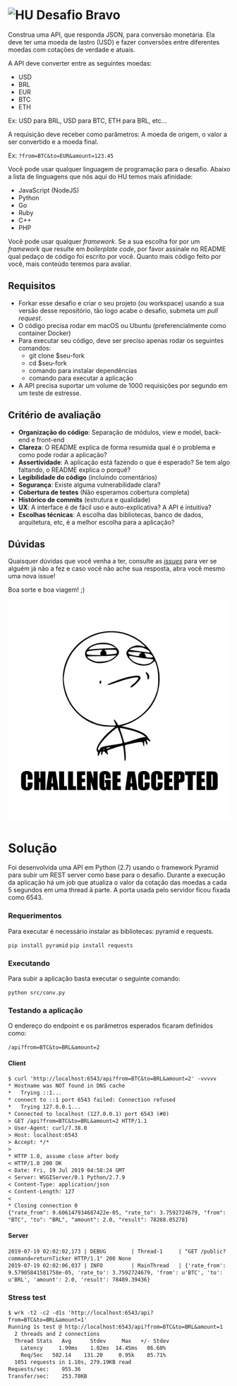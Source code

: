 # <img src="https://avatars1.githubusercontent.com/u/7063040?v=4&s=200.jpg" alt="HU" width="24" /> Desafio Bravo

Construa uma API, que responda JSON, para conversão monetária. Ela deve ter uma moeda de lastro (USD) e fazer conversões entre diferentes moedas com cotações de verdade e atuais.

A API deve converter entre as seguintes moedas:
- USD
- BRL
- EUR
- BTC
- ETH


Ex: USD para BRL, USD para BTC, ETH para BRL, etc...

A requisição deve receber como parâmetros: A moeda de origem, o valor a ser convertido e a moeda final.

Ex: `?from=BTC&to=EUR&amount=123.45`

Você pode usar qualquer linguagem de programação para o desafio. Abaixo a lista de linguagens que nós aqui do HU temos mais afinidade:
- JavaScript (NodeJS)
- Python
- Go
- Ruby
- C++
- PHP

Você pode usar qualquer _framework_. Se a sua escolha for por um _framework_ que resulte em _boilerplate code_, por favor assinale no README qual pedaço de código foi escrito por você. Quanto mais código feito por você, mais conteúdo teremos para avaliar.

## Requisitos
- Forkar esse desafio e criar o seu projeto (ou workspace) usando a sua versão desse repositório, tão logo acabe o desafio, submeta um *pull request*.
- O código precisa rodar em macOS ou Ubuntu (preferencialmente como container Docker)
- Para executar seu código, deve ser preciso apenas rodar os seguintes comandos:
  - git clone $seu-fork
  - cd $seu-fork
  - comando para instalar dependências
  - comando para executar a aplicação
- A API precisa suportar um volume de 1000 requisições por segundo em um teste de estresse.



## Critério de avaliação

- **Organização do código**: Separação de módulos, view e model, back-end e front-end
- **Clareza**: O README explica de forma resumida qual é o problema e como pode rodar a aplicação?
- **Assertividade**: A aplicação está fazendo o que é esperado? Se tem algo faltando, o README explica o porquê?
- **Legibilidade do código** (incluindo comentários)
- **Segurança**: Existe alguma vulnerabilidade clara?
- **Cobertura de testes** (Não esperamos cobertura completa)
- **Histórico de commits** (estrutura e qualidade)
- **UX**: A interface é de fácil uso e auto-explicativa? A API é intuitiva?
- **Escolhas técnicas**: A escolha das bibliotecas, banco de dados, arquitetura, etc, é a melhor escolha para a aplicação?

## Dúvidas

Quaisquer dúvidas que você venha a ter, consulte as [_issues_](https://github.com/HotelUrbano/challenge-bravo/issues) para ver se alguém já não a fez e caso você não ache sua resposta, abra você mesmo uma nova issue!

Boa sorte e boa viagem! ;)

<p align="center">
  <img src="ca.jpg" alt="Challange accepted" />
</p>


# Solução

Foi desenvolvida uma API em Python (2.7) usando o framework Pyramid para subir um REST server como base para o desafio.
Durante a execução da aplicação há um job que atualiza o valor da cotação das moedas a cada 5 segundos em uma thread à parte.
A porta usada pelo servidor ficou fixada como 6543.

### Requerimentos

Para executar é necessário instalar as bibliotecas: pyramid e requests.

`pip install pyramid`
`pip install requests`

### Executando

Para subir a aplicação basta executar o seguinte comando:

`python src/conv.py`

### Testando a aplicação

O endereço do endpoint e os parâmetros esperados ficaram definidos como:

`/api?from=BTC&to=BRL&amount=2`

#### Client

```
$ curl 'http://localhost:6543/api?from=BTC&to=BRL&amount=2' -vvvvv
* Hostname was NOT found in DNS cache
*   Trying ::1...
* connect to ::1 port 6543 failed: Connection refused
*   Trying 127.0.0.1...
* Connected to localhost (127.0.0.1) port 6543 (#0)
> GET /api?from=BTC&to=BRL&amount=2 HTTP/1.1
> User-Agent: curl/7.38.0
> Host: localhost:6543
> Accept: */*
> 
* HTTP 1.0, assume close after body
< HTTP/1.0 200 OK
< Date: Fri, 19 Jul 2019 04:58:24 GMT
< Server: WSGIServer/0.1 Python/2.7.9
< Content-Type: application/json
< Content-Length: 127
< 
* Closing connection 0
{"rate_from": 9.606147934687422e-05, "rate_to": 3.7592724679, "from": "BTC", "to": "BRL", "amount": 2.0, "result": 78268.05278}
```

#### Server

```
2019-07-19 02:02:02,173 | DEBUG        | Thread-1     | "GET /public?command=returnTicker HTTP/1.1" 200 None
2019-07-19 02:02:06,037 | INFO         | MainThread   | {'rate_from': 9.57905841581758e-05, 'rate_to': 3.7592724679, 'from': u'BTC', 'to': u'BRL', 'amount': 2.0, 'result': 78489.39436}
```

### Stress test
```
$ wrk -t2 -c2 -d1s 'http://localhost:6543/api?from=BTC&to=BRL&amount=1'
Running 1s test @ http://localhost:6543/api?from=BTC&to=BRL&amount=1
  2 threads and 2 connections
  Thread Stats   Avg      Stdev     Max   +/- Stdev
    Latency     1.99ms    1.02ms  14.45ms   86.60%
    Req/Sec   502.14    131.20     0.95k    85.71%
  1051 requests in 1.10s, 279.19KB read
Requests/sec:    955.36
Transfer/sec:    253.78KB
```
